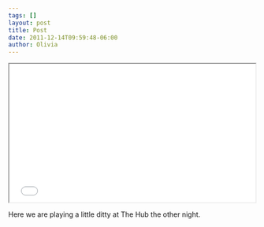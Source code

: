 ```yaml
---
tags: []
layout: post
title: Post
date: 2011-12-14T09:59:48-06:00
author: Olivia
---
```


<iframe src="//player.vimeo.com/video/33456722" width="500" height="281" webkitallowfullscreen mozallowfullscreen allowfullscreen></iframe>

Here we are playing a little ditty at The Hub the other night.
